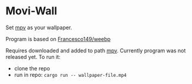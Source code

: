 # Movi-Wall

Set [mpv](https://mpv.io/) as your wallpaper. 

Program is based on [Francesco149/weebp](https://github.com/Francesco149/weebp)

Requires downloaded and added to path [mpv](https://mpv.io/). 
Currently program was not released yet. To run it:
* clone the repo
* run in repo: ``cargo run -- wallpaper-file.mp4``


